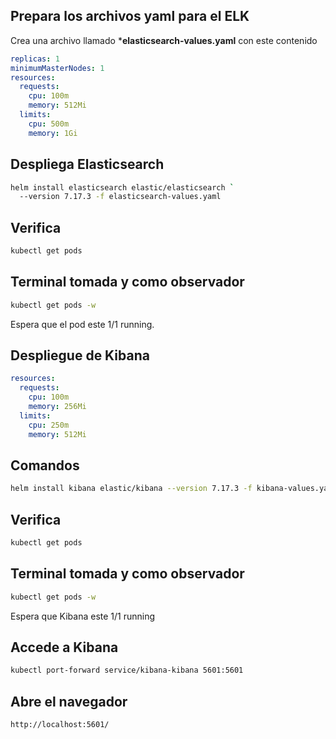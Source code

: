 ## Prepara los archivos yaml para el ELK

Crea una archivo llamado ***elasticsearch-values.yaml** con este contenido

```yaml
replicas: 1
minimumMasterNodes: 1
resources:
  requests:
    cpu: 100m
    memory: 512Mi
  limits:
    cpu: 500m
    memory: 1Gi
 ```

## Despliega Elasticsearch

```sh
helm install elasticsearch elastic/elasticsearch `
  --version 7.17.3 -f elasticsearch-values.yaml
```

## Verifica 

```sh
kubectl get pods
```
## Terminal tomada y como observador

```sh
kubectl get pods -w
```

Espera que el pod este 1/1 running.

## Despliegue de Kibana

```yaml
resources:
  requests:
    cpu: 100m
    memory: 256Mi
  limits:
    cpu: 250m
    memory: 512Mi
```

## Comandos

```sh
helm install kibana elastic/kibana --version 7.17.3 -f kibana-values.yaml
```

## Verifica 

```sh
kubectl get pods
```
## Terminal tomada y como observador

```sh
kubectl get pods -w
```
Espera que Kibana este 1/1 running

## Accede a Kibana

```sh
kubectl port-forward service/kibana-kibana 5601:5601
```

## Abre el navegador

```sh
http://localhost:5601/
```
